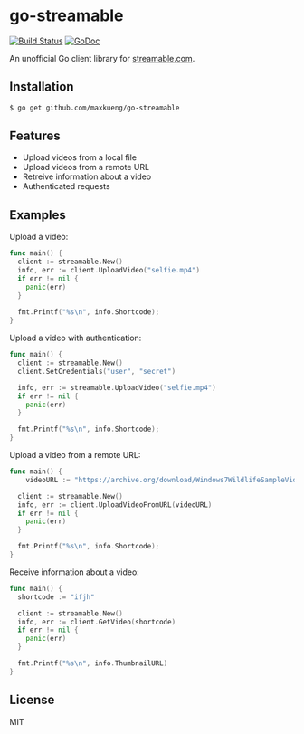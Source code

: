 go-streamable
=============

[![Build Status](https://travis-ci.org/maxkueng/go-streamable.svg)](https://travis-ci.org/maxkueng/go-streamable)
[![GoDoc](https://godoc.org/github.com/maxkueng/go-streamable?status.svg)](https://godoc.org/github.com/maxkueng/go-streamable)

An unofficial Go client library for [streamable.com](https://streamable.com/).

## Installation

```sh
$ go get github.com/maxkueng/go-streamable
```

## Features

 - Upload videos from a local file
 - Upload videos from a remote URL
 - Retreive information about a video
 - Authenticated requests

## Examples

Upload a video:

```go
func main() {
  client := streamable.New()
  info, err := client.UploadVideo("selfie.mp4")
  if err != nil {
    panic(err)
  }
  
  fmt.Printf("%s\n", info.Shortcode);
}
```

Upload a video with authentication:

```go
func main() {
  client := streamable.New()
  client.SetCredentials("user", "secret")

  info, err := streamable.UploadVideo("selfie.mp4")
  if err != nil {
    panic(err)
  }

  fmt.Printf("%s\n", info.Shortcode);
}
```

Upload a video from a remote URL:

```go
func main() {
	videoURL := "https://archive.org/download/Windows7WildlifeSampleVideo/Wildlife.wmv"

  client := streamable.New()
  info, err := client.UploadVideoFromURL(videoURL)
  if err != nil {
    panic(err)
  }

  fmt.Printf("%s\n", info.Shortcode);
}
```

Receive information about a video:

```go
func main() {
  shortcode := "ifjh"

  client := streamable.New()
  info, err := client.GetVideo(shortcode)
  if err != nil {
    panic(err)
  }

  fmt.Printf("%s\n", info.ThumbnailURL)
}
```

## License

MIT
